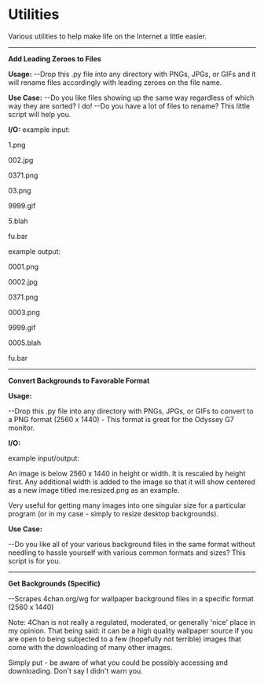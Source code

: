 # Utilities
Various utilities to help make life on the Internet a little easier.

-------------------------------
**Add Leading Zeroes to Files**

**Usage:** 
--Drop this .py file into any directory with PNGs, JPGs, or GIFs and it will rename files accordingly with leading zeroes on the file name.

**Use Case:**
--Do you like files showing up the same way regardless of which way they are sorted? I do!
--Do you have a lot of files to rename? This little script will help you.

**I/O:** 
example input: 

1.png

002.jpg

0371.png

03.png

9999.gif

5.blah

fu.bar

example output:

0001.png

0002.jpg

0371.png

0003.png

9999.gif

0005.blah

fu.bar


-------------------------------------------
**Convert Backgrounds to Favorable Format**

**Usage:**

--Drop this .py file into any directory with PNGs, JPGs, or GIFs to convert to a PNG format (2560 x 1440) - This format is great for the Odyssey G7 monitor.

**I/O:** 

example input/output:

An image is below 2560 x 1440 in height or width. It is rescaled by height first. Any additional width is added to the image so that it will show centered as a new image titled me.resized.png as an example. 

Very useful for getting many images into one singular size for a particular program (or in my case - simply to resize desktop backgrounds).

**Use Case:**

--Do you like all of your various background files in the same format without needling to hassle yourself with various common formats and sizes? This script is for you. 


------------------------------
**Get Backgrounds (Specific)**

--Scrapes 4chan.org/wg for wallpaper background files in a specific format (2560 x 1440)

Note: 4Chan is not really a regulated, moderated, or generally 'nice' place in my opinion. That being said: it can be a high quality wallpaper source if you are open to being subjected to a few (hopefully not terrible) images that come with the downloading of many other images. 

Simply put - be aware of what you could be possibly accessing and downloading. Don't say I didn't warn you.
